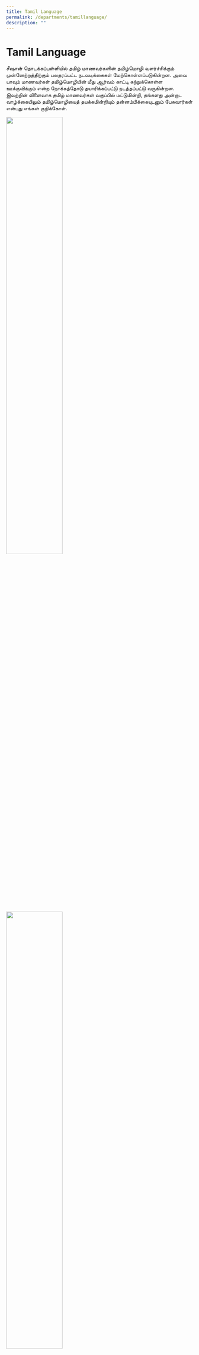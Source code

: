 ```yaml
---
title: Tamil Language
permalink: /departments/tamillanguage/
description: ""
---
```

# **Tamil Language**
சீஷான் தொடக்கப்பள்ளியில் தமிழ் மாணவர்களின் தமிழ்மொழி வளர்ச்சிக்கும் முன்னேற்றத்திற்கும் பலதரப்பட்ட நடவடிக்கைகள் மேற்கொள்ளப்படுகின்றன. அவை யாவும் மாணவர்கள் தமிழ்மொழியின் மீது ஆர்வம் காட்டி கற்றுக்கொள்ள ஊக்குவிக்கும் என்ற நோக்கத்தோடு தயாரிக்கப்பட்டு நடத்தப்பட்டு வருகின்றன. இவற்றின் விளைவாக தமிழ் மாணவர்கள் வகுப்பில் மட்டுமின்றி,&nbsp;தங்களது அன்றாட வாழ்க்கையிலும் தமிழ்மொழியைத் தயக்கமின்றியும் தன்னம்பிக்கையுடனும் பேசுவார்கள் என்பது எங்கள் குறிக்கோள்.

<img src="/images/TL%20new%20pic%2023.jpg" style="width:55%"> 

<img src="/images/TL%20new%20pic%20231.jpg" style="width:55%"> 


#### **ஆர்வமூட்டும் கற்றல் நடவடிக்கைகள்**

மாணவர்களின் கேட்டல், பேசுதல், படித்தல், எழுதுதல் ஆகிய அடிப்படை மொழித் திறன்களோடு இருவழிக் கருத்துப்பரிமாற்றத் திறன்களும் பல்வேறு நடவடிக்கைகளின் மூலம் கற்பிக்கப்படுகிறது.
<img src="/images//tl20231.jpg" style="width:45%">     

<img src="/images/tl20232.png" style="width:45%">     

<img src="/images//tl12023.jpg" style="width:45%">    

<img src="/images/tl122023.jpg" style="width:45%">     

<img src="/images/tl32023.jpg" style="width:45%">  

<img src="/images//tl42023.jpg" style="width:45%">  

<img src="/images/tl62023.jpg" style="width:45%">  

<img src="/images/tl72023.jpg" style="width:45%"> 

<img src="/images/tl82023.jpg" style="width:45%"> 

<img src="/images/tlupdate5.jpg" style="width:45%"> 

<img src="/images/tl92023.jpg" style="width:45%"> 

<img src="/images/tl102023.jpg" style="width:45%"> 

<img src="/images/tl112023.jpg" style="width:45%"> 


#### போட்டிகள்
        
நம் மாணவர்கள் பலதரப்பட்ட போட்டிகளில் பங்குபெற ஊக்குவிக்கப்படுகின்றனர். அவர்கள் பள்ளிக்கூடத்தில்,&nbsp;சமூக மன்றங்களில் மற்றும் தேசிய அளவிலான ஏற்பாடு செய்யப்படும் தமிழ் போட்டிகளில் பங்குபெறுவதால் தங்கள் தன்னம்பிக்கையை வளர்த்துக்கொள்வதோடு தமிழ் மொழி மீதான பற்றையும் மொழி வளத்தையும் வளர்த்துக்கொள்கின்றனர்.

![](/images/tl202310.jpg)

![](/images/tl%20pic1.jpg)

![](/images/tl12202345.jpg)

![](/images/tl20237.png)

![](/images/tl182023%20(2).jpg)

![](/images/tl20239.jpg)

![](/images/tl152023.jpg)

![](/images/tl192023.jpg)